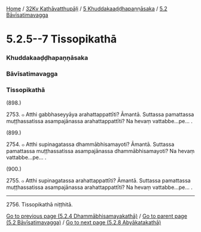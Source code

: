 
[Home](/) / [32Kv Kathāvatthupāḷi](/tipitaka/32Kv.md) / [5 Khuddakaaḍḍhapaṇṇāsaka](/tipitaka/32Kv/5.md) / [5.2 Bāvīsatimavagga](/tipitaka/32Kv/5/5.2.md)

# 5.2.5--7 Tissopikathā

### Khuddakaaḍḍhapaṇṇāsaka

### Bāvīsatimavagga

### Tissopikathā

(898.)

2753\. ๐ Atthi gabbhaseyyāya arahattappattīti? Āmantā. Suttassa pamattassa muṭṭhassatissa asampajānassa arahattappattīti? Na hevaṃ vattabbe…pe… .

(899.)

2754\. ๐ Atthi supinagatassa dhammābhisamayoti? Āmantā. Suttassa pamattassa muṭṭhassatissa asampajānassa dhammābhisamayoti? Na hevaṃ vattabbe…pe… .

(900.)

2755\. ๐ Atthi supinagatassa arahattappattīti? Āmantā. Suttassa pamattassa muṭṭhassatissa asampajānassa arahattappattīti? Na hevaṃ vattabbe…pe… .

---

2756\. Tissopikathā niṭṭhitā.



[Go to previous page (5.2.4 Dhammābhisamayakathā)](/tipitaka/32Kv/5/5.2/5.2.4.md) / [Go to parent page (5.2 Bāvīsatimavagga)](/tipitaka/32Kv/5/5.2.md) / [Go to next page (5.2.8 Abyākatakathā)](/tipitaka/32Kv/5/5.2/5.2.8.md)



